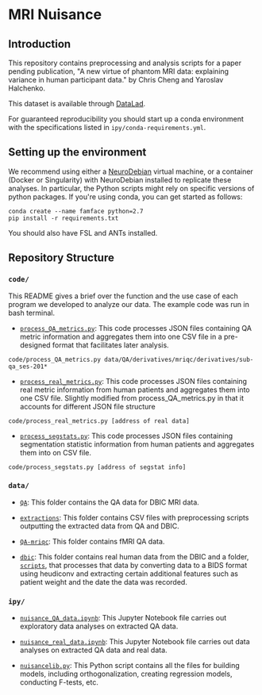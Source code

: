 # MRI Nuisance

## Introduction
This repository contains preprocessing and analysis scripts for a paper pending publication, "A new virtue of phantom MRI data: explaining variance in human participant data." by Chris Cheng and Yaroslav Halchenko.

This dataset is available through [DataLad](http://datasets.datalad.org/?dir=/dbic).

For guaranteed reproducibility you should start up a conda environment with the specifications listed in `ipy/conda-requirements.yml`.

## Setting up the environment

We recommend using either a [NeuroDebian](http://neuro.debian.net/)
virtual machine, or a container (Docker or Singularity) with NeuroDebian
installed to replicate these analyses. In particular, the Python scripts
might rely on specific versions of python packages. If you're using conda, you can get started as follows:

```
conda create --name famface python=2.7
pip install -r requirements.txt
```

You should also have FSL and ANTs installed.

## Repository Structure

### `code/`

This README gives a brief over the function and the use case of each program we developed to analyze our data. The example code was run in bash terminal.

- [`process_QA_metrics.py`](code/process_QA_metrics.py):
This code processes JSON files containing QA metric information and aggregates them into one CSV file in a pre-designed format that facilitates later analysis.  
```
code/process_QA_metrics.py data/QA/derivatives/mriqc/derivatives/sub-qa_ses-201*
```

- [`process_real_metrics.py`](code/process_real_metrics.py):
This code processes JSON files containing real metric information from human patients and aggregates them into one CSV file. Slightly modified from process_QA_metrics.py in that it accounts for different JSON file structure  
```
code/process_real_metrics.py [address of real data]
```

- [`process_segstats.py`](code/process_segstats.py):
This code processes JSON files containing segmentation statistic information from human patients and aggregates them into on CSV file.
```
code/process_segstats.py [address of segstat info]
```

### `data/`
- [`QA`](data/QA):
This folder contains the QA data for DBIC MRI data.

- [`extractions`](data/extractions):
This folder contains CSV files with preprocessing scripts outputting the extracted data from QA and DBIC.

- [`QA-mriqc`](data/QA-mriqc):
This folder contains fMRI QA data.

- [`dbic`](data/dbic):
This folder contains real human data from the DBIC and a folder, [`scripts`](data/dbic/scripts), that processes that data by converting data to a BIDS format using heudiconv and extracting certain additional features such as patient weight and the date the data was recorded.

### `ipy/`
- [`nuisance_QA_data.ipynb`](ipy/nuisance_QA_data.ipynb):
This Jupyter Notebook file carries out exploratory data analyses on extracted QA data.

- [`nuisance_real_data.ipynb`](ipy/nuisance_real_data.ipynb):
This Jupyter Notebook file carries out data analyses on extracted QA data and real data.

- [`nuisancelib.py`](ipy/nuisancelib.py):
This Python script contains all the files for building models, including orthogonalization, creating regression models, conducting F-tests, etc.
